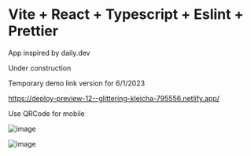 # Vite + React + Typescript + Eslint + Prettier

App inspired by daily.dev

Under construction

Temporary demo link version for 6/1/2023

https://deploy-preview-12--glittering-kleicha-795556.netlify.app/

Use QRCode for mobile

![image](https://user-images.githubusercontent.com/46853050/211050897-cbfd8231-055d-4169-9963-485d4a0a2097.png)


![image](https://user-images.githubusercontent.com/46853050/209478992-21820ccb-ae96-44ad-9e06-2cc306109d9c.png)
